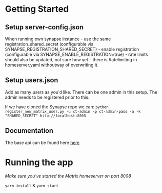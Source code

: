 # Getting Started

## Setup server-config.json

When running own synapse instance - use the same registration_shared_secret (configurable via SYNAPSE_REGISTRATION_SHARED_SECRET) - enable registration (configurable via SYNAPSE_ENABLE_REGISTRATION=true) - rate limits should also be updated, not sure how yet - there is Ratelimiting in homeserver.yaml withoutway of overwriting it.

## Setup users.json

Add as many users as you'd like. There can be one admin in this setup. The admin needs to be registered prior to this.

If we have cloned the Synapse repo we can:
`python register_new_matrix_user.py -u ct-admin -p ct-admin-pass -a -k "SHARED_SECRET" http://localhost:8008`

## Documentation

The base api can be found here [here](http://matrix-org.github.io/matrix-js-sdk/0.11.1/module-base-apis-MatrixBaseApis.html)

# Running the app

_Make sure you've started the Matrix homeserver on port 8008_

`yarn install` & `yarn start`
